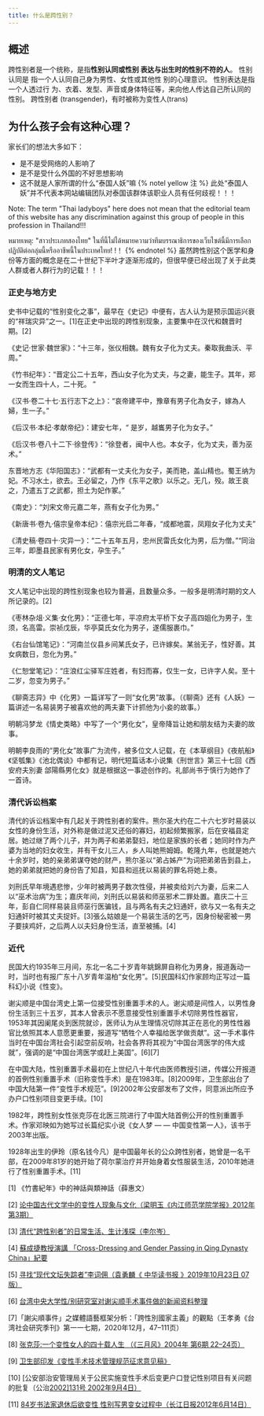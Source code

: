 ```yaml
---
title: 什么是跨性别？
---
```


## **概述**

跨性别者是一个统称，是指**性别认同或性别 表达与出生时的性别不符的人**。 性别认同是 指一个人认同自己身为男性、女性或其他性 别的心理意识。 性别表达是指一个人透过行 为、衣着、发型、声音或身体特征等，来向他人传达自己所认同的性别。 跨性别者 (transgender)，有时被称为变性人(trans)

## **为什么孩子会有这种心理？**

家长们的想法大多如下：

- 是不是受网络的人影响了
- 是不是受什么外国的不好思想影响
- 这不就是人家所谓的什么“泰国人妖”嘛
{% notel yellow 注 %}
此处“泰国人妖”并不代表本网站编辑团队对泰国该群体该职业人员有任何歧视！！！

Note: The term "Thai ladyboys" here does not mean that the editorial team of this website has any discrimination against this group of people in this profession in Thailand!!!

หมายเหตุ: "สาวประเภทสองไทย" ในที่นี้ไม่ได้หมายความว่าทีมบรรณาธิการของเว็บไซต์นี้มีการเลือกปฏิบัติต่อกลุ่มนี้หรืออาชีพนี้ในประเทศไทย! !！
{% endnotel %}
虽然跨性别这个医学和身份等方面的概念是在二十世纪下半叶才逐渐形成的，但很早便已经出现了关于此类人群或者人群行为的记载！！！

### **正史与地方史**

史书中记载的“性别变化之事”，最早在《史记》中便有，古人认为是预示国运兴衰的“祥瑞灾异”之一。[1]在正史中出现的跨性别现象，主要集中在汉代和魏晋时期。[2]

《史记·世家·魏世家》：“十三年，张仪相魏。魏有女子化为丈夫。秦取我曲沃、平周。”

《竹书纪年》：“晋定公二十五年，西山女子化为丈夫，与之妻，能生子。其年，郑一女而生四十人，二十死。 ”

《汉书·卷二十七·五行志下之上》：“哀帝建平中，豫章有男子化為女子，嫁為人婦，生一子。”

《后汉书·本纪·孝献帝纪》：建安七年，“ 是岁，越巂男子化为女子。”

《后汉书·卷八十二下·徐登传》：“徐登者，闽中人也。本女子，化为丈夫，善为巫术。”

东晋地方志《华阳国志》：“武都有一丈夫化为女子，美而艳，盖山精也。蜀王纳为妃。不习水土，欲去。王必留之，乃作《东平之歌》以乐之。无几，殁。故王哀之，乃遣五丁之武都，担土为妃作冢。”

《南史》：“刘宋文帝元嘉二年，燕有女子化为男。”

《新唐书·卷九·僖宗皇帝本纪》：僖宗光启二年春，“成都地震，凤翔女子化为丈夫”

《清史稿·卷四十·灾异一》：“二十五年五月，忠州民雷氏女化为男，后为僧。”“同治三年，即墨县民家有男化女，孕生子。”

### 明清的文人笔记

文人笔记中出现的跨性别现象也较为普遍，且数量众多。一般多是明清时期的文人所记录的。[2]

《枣林杂俎·义集·女化男》：“正德七年，平凉府太平桥下女子高四姐化为男子，生须，名高雷。崇祯戊辰，华亭莫氏女化为男子，遂儒服裹巾。”

《右台仙馆笔记》：“河南兰仪县乡间某氏女子，已许嫁矣。某翁无子，性好善。其女病数日，忽化为男。”

《仁恕堂笔记》：“庄浪红尘驿军庄姓者，有妇而寡，仅生一女，已许字人矣。至十二岁，忽变为男子。”

《聊斋志异》中《化男》一篇详写了一则“女化男”故事。（《聊斋》还有《人妖》一篇讲述一名易装男子被喜欢他的两夫妻下计抓他为小妾的故事。）

明朝冯梦龙《情史类略》中写了一个“男化女”，皇帝降旨让她和朋友结为夫妻的故事。

明朝李良雨的“男化女”故事广为流传，被多位文人记载，在《本草纲目》《夜航船》《坚瓠集》《池北偶谈》中都有记，明代短篇话本小说集《刑世言》第三十七回《西安府夫別妻 郃陽縣男化女》就是根据这一事迹创作的。礼部尚书于慎行为她作了一首诗。

### **清代诉讼档案**

清代的诉讼档案中有几起关于跨性别者的案件。熊尔圣大约在二十六七岁时易装以女性的身份生活，对外称是做过泥又还俗的寡妇，初起频繁搬家，后在安福县定居。她过继了两个儿子，并为两子和弟弟娶妇，地位是家族的长者；她同时作为产婆为当地的妇女收生，并有干女儿三人，乡人叫她熊姆姆。乾隆九年，也就是她六十余岁时，她的亲弟弟谋夺她的财产，熊尔圣以“弟占姊产”为词把弟弟告到县上，她的弟弟就把她的身份告了知县，知县和巡抚以易装的罪名将她上奏。

刘刑氏早年境遇悲惨，少年时被两男子数次性侵，并被卖给刘六为妻，后来二人以“巫术治病”为生；嘉庆年间，刘刑氏以易装和师巫邪术二罪处置。嘉庆二十三年，彭自仁同样易装且师巫行医骗钱，且与两名有夫之妇通奸，欲与又一名有夫之妇通奸时被其丈夫捉奸。[3]張么姑娘是一个易装生活的乞丐，因身份秘密被一男子要挟鸡奸，之后两人以夫妇身份生活，直至被捕。[4]

### **近代**

民国大约1935年三月间，东北一名二十岁青年姚錦屏自称化为男身，报道轰动一时，当时也有报广东十八岁青年温柏“女化男”。[5]民国科幻作家顾均正写过一篇科幻小说《性变》。

谢尖顺是中国台湾史上第一位接受性别重置手术的人。谢尖顺是间性人，以男性身份生活到三十五岁，其本人曾表示不愿意接受性别重置手术切除男性性器官，1953年其因阑尾炎到医院就诊，医师认为从生理情况切除其正在恶化的男性性器官比依照其本人意愿更重要，报道写“牺牲个人幸福给医学做贡献”。这一手术事件当时在中国台湾社会引起空前反响，社会各界将其视为“中国台湾医学的伟大成就”，强调的是“中国台湾医学或赶上美国”。[6][7]

在中国大陆，性别重置手术最初在上世纪八十年代由医师教授引进，传媒公开报道的首例性别重置手术（旧称变性手术）是在1983年。[8]2009年，卫生部出台了中国大陆第一件“变性手术规范”。[9]2002年公安部发布了文件，同意派出所应予办户口性别项目变更手续。[10]

1982年，跨性别女性张克莎在北医三院进行了中国大陆首例公开的性别重置手术。作家邓映如为她写过长篇纪实小说《女人梦 — — 中国变性第一人》，该书于2003年出版。

1928年出生的伊玲（原名钱今凡）是中国最年长的公众跨性别者，她曾是一名干部，在2009年81岁的她开始了荷尔蒙治疗并开始身着女性服装生活，2010年她进行了性别重置手术。[11]





[1] 《竹書紀年》中的神話與類神話（薛惠文）

[2] [论中国古代文学中的变性人现象与文化（梁明玉《内江师范学院学报》2012年 第3期）](http://www.cqvip.com/qk/83373a/201203/41257632.html)

[3] [清代“跨性别者”的日常生活、生计浅探（李尔岑）](https://mp.weixin.qq.com/s?__biz=MzI1ODEyNzYyMQ%3D%3D&mid=2650184392&idx=1&sn=0ee5017142c4c1eb3346c7ede0f9e039&chksm=f20ed8a2c57951b4bad4e1fa915b249de5cb36ef3ae43f907f524a4b3c7ae7508f38b1c76863&mpshare=1&scene=24&srcid=05248lbWwbxRInoAPfzh8sXo&sharer_sharetime=1653363258686&sharer_shareid=8ff2ee2087e47ea13971ec33dea4fe7c&ascene=14&devicetype=android-29&version=28001731&nettype=WIFI&abtest_cookie=AAACAA%3D%3D&lang=zh_CN&exportkey=Ax1NVxYEMEDp71UrxmDTIOk%3D&pass_ticket=yhaD1hWjyksnM45V2Rqm0ev%2BhAQt19rLv1v%2BUtob5jCJYXTialhhANKMRW80PLvW&wx_header=3)

[4] [蘇成捷教授演講 「Cross-Dressing and Gender Passing in Qing Dynasty China」紀要](http://mingching.sinica.edu.tw/cn/Academic_Detail/482)

[5] [寻找“现代文坛失踪者”李词佣（袁勇麟《 中华读书报 》2019年10月23日 07 版）](https://epaper.gmw.cn/zhdsb/html/2019-10/23/nw.D110000zhdsb_20191023_1-07.htm)

[6] [台湾中央大学性/别研究室对谢尖顺手术事件做的新闻资料整理](https://sex.ncu.edu.tw/blognews/?p=7709)

[7]「謝尖順事件」之媒體語藝框架分析：「跨性別國家主義」的觀點（王孝勇《台湾社会研究季刊》第一一七期，2020年12月，47–111页）

[8] [张克莎:一个变性女人的四十载人生 （《三月风》2004年 第6期 22–24页）](http://www.cqvip.com/qk/80211x/200406/3000635383.html)

[9] [卫生部印发《变性手术技术管理规范征求意见稿》](https://www.gov.cn/jrzg/2009-06/16/content_1341988.htm)

[10] [公安部治安管理局关于公民实施变性手术后变更户口登记性别项目有关问题的批复（公治[2002\]131号 2002年9月4日）](https://www.pkulaw.com/chl/189989180f517993bdfb.html?isFromV5=1)

[11] [84岁书法家退休后欲变性 性别写男变女过程中（长江日报2012年6月14日）](https://www.chinanews.com.cn/cul/2012/06-14/3961751.shtml)
